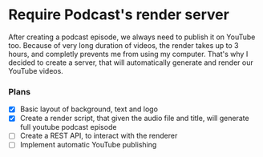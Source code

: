 # Require Podcast's render server

After creating a podcast episode, we always need to publish it on YouTube too. Because of very long duration of videos, the render takes up to 3 hours, and completly prevents me from using my computer. That's why I decided to create a server, that will automatically generate and render our YouTube videos.

### Plans

- [x] Basic layout of background, text and logo
- [x] Create a render script, that given the audio file and title, will generate full youtube podcast episode
- [ ] Create a REST API, to interact with the renderer
- [ ] Implement automatic YouTube publishing
